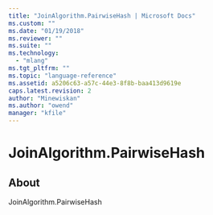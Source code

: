 ```yaml
---
title: "JoinAlgorithm.PairwiseHash | Microsoft Docs"
ms.custom: ""
ms.date: "01/19/2018"
ms.reviewer: ""
ms.suite: ""
ms.technology: 
  - "mlang"
ms.tgt_pltfrm: ""
ms.topic: "language-reference"
ms.assetid: a5206c63-a57c-44e3-8f8b-baa413d9619e
caps.latest.revision: 2
author: "Minewiskan"
ms.author: "owend"
manager: "kfile"
---
```

# JoinAlgorithm.PairwiseHash
## About
JoinAlgorithm.PairwiseHash

